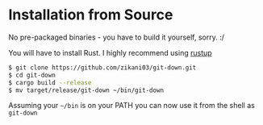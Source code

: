 Installation from Source
========================

No pre-packaged binaries - you have to build it yourself, sorry. :/

You will have to install Rust. I highly recommend using [rustup](https://www.rustup.rs)

```sh
$ git clone https://github.com/zikani03/git-down.git
$ cd git-down
$ cargo build --release
$ mv target/release/git-down ~/bin/git-down
```

Assuming your `~/bin` is on your PATH you can now use it from the shell as `git-down`